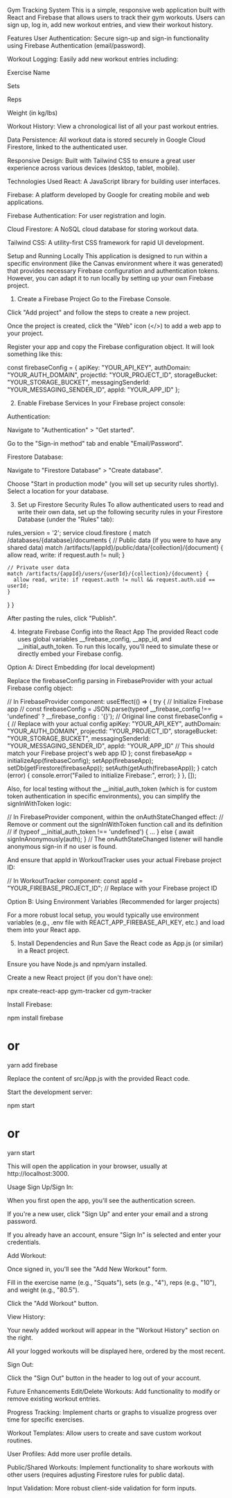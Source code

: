 Gym Tracking System
This is a simple, responsive web application built with React and Firebase that allows users to track their gym workouts. Users can sign up, log in, add new workout entries, and view their workout history.

Features
User Authentication: Secure sign-up and sign-in functionality using Firebase Authentication (email/password).

Workout Logging: Easily add new workout entries including:

Exercise Name

Sets

Reps

Weight (in kg/lbs)

Workout History: View a chronological list of all your past workout entries.

Data Persistence: All workout data is stored securely in Google Cloud Firestore, linked to the authenticated user.

Responsive Design: Built with Tailwind CSS to ensure a great user experience across various devices (desktop, tablet, mobile).

Technologies Used
React: A JavaScript library for building user interfaces.

Firebase: A platform developed by Google for creating mobile and web applications.

Firebase Authentication: For user registration and login.

Cloud Firestore: A NoSQL cloud database for storing workout data.

Tailwind CSS: A utility-first CSS framework for rapid UI development.

Setup and Running Locally
This application is designed to run within a specific environment (like the Canvas environment where it was generated) that provides necessary Firebase configuration and authentication tokens. However, you can adapt it to run locally by setting up your own Firebase project.

1. Create a Firebase Project
Go to the Firebase Console.

Click "Add project" and follow the steps to create a new project.

Once the project is created, click the "Web" icon (</>) to add a web app to your project.

Register your app and copy the Firebase configuration object. It will look something like this:

const firebaseConfig = {
  apiKey: "YOUR_API_KEY",
  authDomain: "YOUR_AUTH_DOMAIN",
  projectId: "YOUR_PROJECT_ID",
  storageBucket: "YOUR_STORAGE_BUCKET",
  messagingSenderId: "YOUR_MESSAGING_SENDER_ID",
  appId: "YOUR_APP_ID"
};

2. Enable Firebase Services
In your Firebase project console:

Authentication:

Navigate to "Authentication" > "Get started".

Go to the "Sign-in method" tab and enable "Email/Password".

Firestore Database:

Navigate to "Firestore Database" > "Create database".

Choose "Start in production mode" (you will set up security rules shortly). Select a location for your database.

3. Set up Firestore Security Rules
To allow authenticated users to read and write their own data, set up the following security rules in your Firestore Database (under the "Rules" tab):

rules_version = '2';
service cloud.firestore {
  match /databases/{database}/documents {
    // Public data (if you were to have any shared data)
    match /artifacts/{appId}/public/data/{collection}/{document} {
      allow read, write: if request.auth != null;
    }

    // Private user data
    match /artifacts/{appId}/users/{userId}/{collection}/{document} {
      allow read, write: if request.auth != null && request.auth.uid == userId;
    }
  }
}

After pasting the rules, click "Publish".

4. Integrate Firebase Config into the React App
The provided React code uses global variables __firebase_config, __app_id, and __initial_auth_token. To run this locally, you'll need to simulate these or directly embed your Firebase config.

Option A: Direct Embedding (for local development)

Replace the firebaseConfig parsing in FirebaseProvider with your actual Firebase config object:

// In FirebaseProvider component:
useEffect(() => {
  try {
    // Initialize Firebase app
    // const firebaseConfig = JSON.parse(typeof __firebase_config !== 'undefined' ? __firebase_config : '{}'); // Original line
    const firebaseConfig = { // Replace with your actual config
      apiKey: "YOUR_API_KEY",
      authDomain: "YOUR_AUTH_DOMAIN",
      projectId: "YOUR_PROJECT_ID",
      storageBucket: "YOUR_STORAGE_BUCKET",
      messagingSenderId: "YOUR_MESSAGING_SENDER_ID",
      appId: "YOUR_APP_ID" // This should match your Firebase project's web app ID
    };
    const firebaseApp = initializeApp(firebaseConfig);
    setApp(firebaseApp);
    setDb(getFirestore(firebaseApp));
    setAuth(getAuth(firebaseApp));
  } catch (error) {
    console.error("Failed to initialize Firebase:", error);
  }
}, []);

Also, for local testing without the __initial_auth_token (which is for custom token authentication in specific environments), you can simplify the signInWithToken logic:

// In FirebaseProvider component, within the onAuthStateChanged effect:
// Remove or comment out the signInWithToken function call and its definition
// if (typeof __initial_auth_token !== 'undefined') { ... } else { await signInAnonymously(auth); }
// The onAuthStateChanged listener will handle anonymous sign-in if no user is found.

And ensure that appId in WorkoutTracker uses your actual Firebase project ID:

// In WorkoutTracker component:
const appId = "YOUR_FIREBASE_PROJECT_ID"; // Replace with your Firebase project ID

Option B: Using Environment Variables (Recommended for larger projects)

For a more robust local setup, you would typically use environment variables (e.g., .env file with REACT_APP_FIREBASE_API_KEY, etc.) and load them into your React app.

5. Install Dependencies and Run
Save the React code as App.js (or similar) in a React project.

Ensure you have Node.js and npm/yarn installed.

Create a new React project (if you don't have one):

npx create-react-app gym-tracker
cd gym-tracker

Install Firebase:

npm install firebase
# or
yarn add firebase

Replace the content of src/App.js with the provided React code.

Start the development server:

npm start
# or
yarn start

This will open the application in your browser, usually at http://localhost:3000.

Usage
Sign Up/Sign In:

When you first open the app, you'll see the authentication screen.

If you're a new user, click "Sign Up" and enter your email and a strong password.

If you already have an account, ensure "Sign In" is selected and enter your credentials.

Add Workout:

Once signed in, you'll see the "Add New Workout" form.

Fill in the exercise name (e.g., "Squats"), sets (e.g., "4"), reps (e.g., "10"), and weight (e.g., "80.5").

Click the "Add Workout" button.

View History:

Your newly added workout will appear in the "Workout History" section on the right.

All your logged workouts will be displayed here, ordered by the most recent.

Sign Out:

Click the "Sign Out" button in the header to log out of your account.

Future Enhancements
Edit/Delete Workouts: Add functionality to modify or remove existing workout entries.

Progress Tracking: Implement charts or graphs to visualize progress over time for specific exercises.

Workout Templates: Allow users to create and save custom workout routines.

User Profiles: Add more user profile details.

Public/Shared Workouts: Implement functionality to share workouts with other users (requires adjusting Firestore rules for public data).

Input Validation: More robust client-side validation for form inputs.
